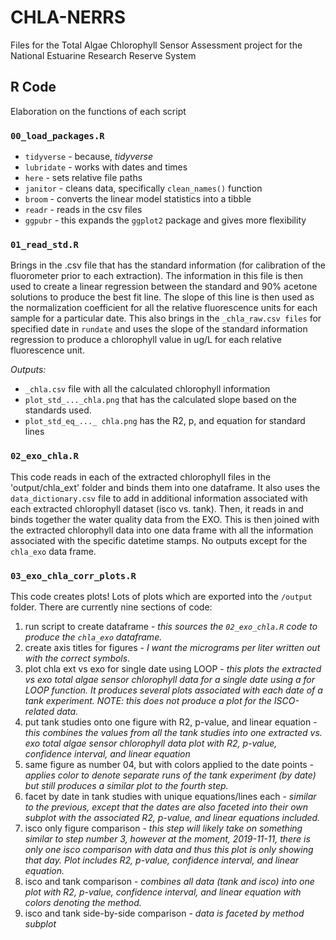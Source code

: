 # CHLA-NERRS
Files for the Total Algae Chlorophyll Sensor Assessment project for the National Estuarine Research Reserve System

## R Code

Elaboration on the functions of each script

### `00_load_packages.R`

*  `tidyverse` - because, *tidyverse*
*  `lubridate` - works with dates and times
*  `here` - sets relative file paths
*  `janitor` - cleans data, specifically `clean_names()` function
*  `broom` - converts the linear model statistics into a tibble
*  `readr` - reads in the csv files
*  `ggpubr` - this expands the `ggplot2` package and gives more flexibility

### `01_read_std.R`

Brings in the .csv file that has the standard information (for calibration of the fluorometer prior to each extraction). The information in this file is then used to create a linear regression between the standard and 90% acetone solutions to produce the best fit line. The slope of this line is then used as the normalization coefficient for all the relative fluorescence units for each sample for a particular date. 
This also brings in the `_chla_raw.csv files` for specified date in `rundate` and uses the slope of the standard information regression to produce a chlorophyll value in ug/L for each relative fluorescence unit.

*Outputs:* 

*   `_chla.csv` file with all the calculated chlorophyll information
*   `plot_std_..._chla.png` that has the calculated slope based on the standards used.
*   `plot_std_eq_..._ chla.png` has the R2, p, and equation for standard lines

### `02_exo_chla.R`

This code reads in each of the extracted chlorophyll files in the 'output/chla_ext' folder and binds them into one dataframe. It also uses the `data_dictionary.csv` file to add in additional information associated with each extracted chlorophyll dataset (isco vs. tank). Then, it reads in and binds together the water quality data from the EXO. This is then joined with the extracted chlorophyll data into one data frame with all the information associated with the specific datetime stamps. No outputs except for the `chla_exo` data frame.

### `03_exo_chla_corr_plots.R`

This code creates plots! Lots of plots which are exported into the `/output` folder. There are currently nine sections of code:

1. run script to create dataframe - *this sources the `02_exo_chla.R` code to produce the `chla_exo` dataframe.*
2. create axis titles for figures - *I want the micrograms per liter written out with the correct symbols.*
3. plot chla ext vs exo for single date using LOOP - *this plots the extracted vs exo total algae sensor chlorophyll data for a single date using a for LOOP function. It produces several plots associated with each date of a tank experiment. NOTE: this does not produce a plot for the ISCO-related data.*
4. put tank studies onto one figure with R2, p-value, and linear equation - *this combines the values from all the tank studies into one extracted vs. exo total algae sensor chlorophyll data plot with R2, p-value, confidence interval, and linear equation*
5. same figure as number 04, but with colors applied to the date points - *applies color to denote separate runs of the tank experiment (by date) but still produces a similar plot to the fourth step.*
6. facet by date in tank studies with unique equations/lines each - *similar to the previous, except that the dates are also faceted into their own subplot with the associated R2, p-value, and linear equations included.*
7. isco only figure comparison - *this step will likely take on something similar to step number 3, however at the moment, 2019-11-11, there is only one isco comparison with data and thus this plot is only showing that day. Plot includes R2, p-value, confidence interval, and linear equation.*
8. isco and tank comparison - *combines all data (tank and isco) into one plot with R2, p-value, confidence interval, and linear equation with colors denoting the method.*
9. isco and tank side-by-side comparison - *data is faceted by method subplot*
